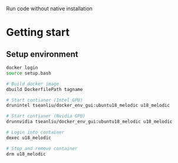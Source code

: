 Run code without native installation


# Getting start

## Setup environment
```bash
docker login
source setup.bash

# Build docker image
dbuild DockerfilePath tagname

# Start contianer (Intel GPU)
drunintel tseanliu/docker_env_gui:ubuntu18_melodic u18_melodic

# Start contianer (Nvidia GPU)
drunnvidia tseanliu/docker_env_gui:ubuntu18_melodic u18_melodic

# Login into container
dexec u18_melodic

# Stop and remove container
drm u18_melodic
```
